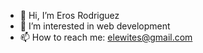 - 👋 Hi, I’m Eros Rodriguez 
- 👀 I’m interested in web development
- 📫 How to reach me: elewites@gmail.com

